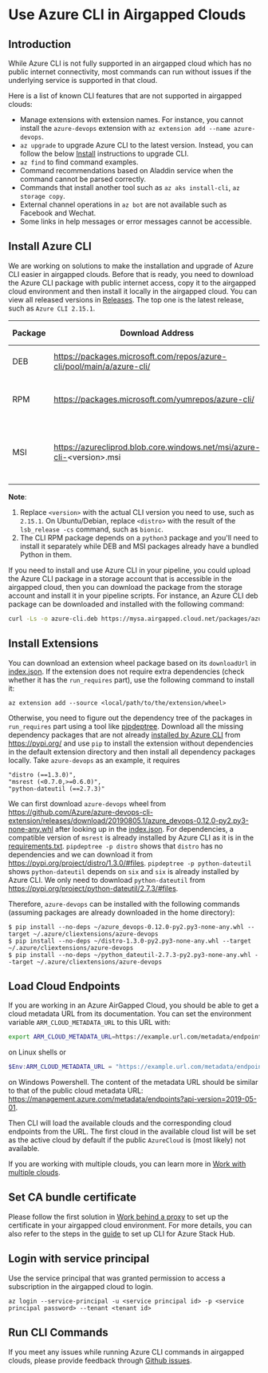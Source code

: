 # Use Azure CLI in Airgapped Clouds

## Introduction
While Azure CLI is not fully supported in an airgapped cloud which has no public internet connectivity, most commands can run without issues if the underlying service is supported in that cloud.

Here is a list of known CLI features that are not supported in airgapped clouds:
* Manage extensions with extension names. For instance, you cannot install the `azure-devops` extension with `az extension add --name azure-devops`.
* `az upgrade` to upgrade Azure CLI to the latest version. Instead, you can follow the below [Install](#Install) instructions to upgrade CLI.
* `az find` to find command examples.
* Command recommendations based on Aladdin service when the command cannot be parsed correctly.
* Commands that install another tool such as `az aks install-cli`, `az storage copy`.
* External channel operations in `az bot` are not available such as Facebook and Wechat.
* Some links in help messages or error messages cannot be accessible.

## Install Azure CLI
We are working on solutions to make the installation and upgrade of Azure CLI easier in airgapped clouds. Before that is ready, you need to download the Azure CLI package with public internet access, copy it to the airgapped cloud environment and then install it locally in the airgapped cloud. You can view all released versions in [Releases](https://github.com/Azure/azure-cli/releases). The top one is the latest release, such as `Azure CLI 2.15.1`.

Package | Download Address | Install Command
--- | --- | ---
DEB | https://packages.microsoft.com/repos/azure-cli/pool/main/a/azure-cli/ | dpkg -i azure-cli_<version\>-1~<distro\>_*.deb
RPM | https://packages.microsoft.com/yumrepos/azure-cli/ | rpm -ivh --nodeps azure-cli-<version\>-*.rpm
MSI | https://azurecliprod.blob.core.windows.net/msi/azure-cli-<version\>.msi | Start-Process msiexec.exe -Wait -ArgumentList '/I azure-cli-<version\>.msi'  

**Note**:
1. Replace `<version>` with the actual CLI version you need to use, such as `2.15.1`. On Ubuntu/Debian, replace `<distro>` with the result of the `lsb_release -cs` command, such as `bionic`.
2. The CLI RPM package depends on a `python3` package and you'll need to install it separately while DEB and MSI packages already have a bundled Python in them.

If you need to install and use Azure CLI in your pipeline, you could upload the Azure CLI package in a storage account that is accessible in the airgapped cloud, then you can download the package from the storage account and install it in your pipeline scripts. For instance, an Azure CLI deb package can be downloaded and installed with the following command:

```bash
curl -Ls -o azure-cli.deb https://mysa.airgapped.cloud.net/packages/azure-cli.deb && dpkg -i azure-cli.deb
```

## Install Extensions
You can download an extension wheel package based on its `downloadUrl` in [index.json](https://github.com/Azure/azure-cli-extensions/blob/master/src/index.json). If the extension does not require extra dependencies (check whether it has the `run_requires` part), use the following command to install it:
```
az extension add --source <local/path/to/the/extension/wheel>
```
Otherwise, you need to figure out the dependency tree of the packages in `run_requires` part using a tool like [pipdeptree](https://pypi.org/project/pipdeptree/). Download all the missing dependency packages that are not already [installed by Azure CLI](https://github.com/Azure/azure-cli/blob/master/src/azure-cli/requirements.py3.Linux.txt) from https://pypi.org/ and use `pip` to install the extension without dependencies in the default extension directory and then install all dependency packages locally. Take `azure-devops` as an example, it requires
```
"distro (==1.3.0)",
"msrest (<0.7.0,>=0.6.0)",
"python-dateutil (==2.7.3)"
```

We can first download `azure-devops` wheel from https://github.com/Azure/azure-devops-cli-extension/releases/download/20190805.1/azure_devops-0.12.0-py2.py3-none-any.whl after looking up in the [index.json](https://github.com/Azure/azure-cli-extensions/blob/master/src/index.json). For dependencies, a compatible version of `msrest` is already installed by Azure CLI as it is in the [requirements.txt](https://github.com/Azure/azure-cli/blob/master/src/azure-cli/requirements.py3.Linux.txt). `pipdeptree -p distro` shows that `distro` has no dependencies and we can download it from https://pypi.org/project/distro/1.3.0/#files. `pipdeptree -p python-dateutil` shows `python-dateutil` depends on `six` and `six` is already installed by Azure CLI. We only need to download `python-dateutil` from https://pypi.org/project/python-dateutil/2.7.3/#files.

Therefore, `azure-devops` can be installed with the following commands (assuming packages are already downloaded in the home directory):

```
$ pip install --no-deps ~/azure_devops-0.12.0-py2.py3-none-any.whl --target ~/.azure/cliextensions/azure-devops
$ pip install --no-deps ~/distro-1.3.0-py2.py3-none-any.whl --target ~/.azure/cliextensions/azure-devops
$ pip install --no-deps ~/python_dateutil-2.7.3-py2.py3-none-any.whl --target ~/.azure/cliextensions/azure-devops
```

## Load Cloud Endpoints
If you are working in an Azure AirGapped Cloud, you should be able to get a cloud metadata URL from its documentation. You can set the environment variable `ARM_CLOUD_METADATA_URL` to this URL with:
```bash
export ARM_CLOUD_METADATA_URL=https://example.url.com/metadata/endpoints?api-version=2019-05-01
```
on Linux shells or
```powershell
$Env:ARM_CLOUD_METADATA_URL = "https://example.url.com/metadata/endpoints?api-version=2019-05-01"
```
on Windows Powershell.
The content of the metadata URL should be similar to that of the public cloud metadata URL: https://management.azure.com/metadata/endpoints?api-version=2019-05-01.

Then CLI will load the available clouds and the corresponding cloud endpoints from the URL. The first cloud in the available cloud list will be set as the active cloud by default if the public `AzureCloud` is (most likely) not available.

If you are working with multiple clouds, you can learn more in [Work with multiple clouds](https://docs.microsoft.com/cli/azure/manage-clouds-azure-cli).

## Set CA bundle certificate
Please follow the first solution in [Work behind a proxy](https://docs.microsoft.com/cli/azure/use-cli-effectively#work-behind-a-proxy) to set up the certificate in your airgapped cloud environment. For more details, you can also refer to the steps in the [guide](https://docs.microsoft.com/azure-stack/user/azure-stack-version-profiles-azurecli2) to set up CLI for Azure Stack Hub.

## Login with service principal
Use the service principal that was granted permission to access a subscription in the airgapped cloud to login.

```azurecli
az login --service-principal -u <service principal id> -p <service principal password> --tenant <tenant id>
```

## Run CLI Commands
If you meet any issues while running Azure CLI commands in airgapped clouds, please provide feedback through [Github issues](https://github.com/Azure/azure-cli/issues/new?assignees=&labels=&template=Bug_report.md&title=).
